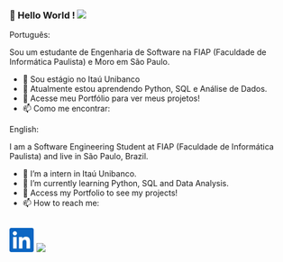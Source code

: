 ### 👋 Hello World !  <img src="https://github.com/TheDudeThatCode/TheDudeThatCode/blob/master/Assets/Earth.gif" width="24px">
Português:

Sou um estudante de Engenharia de Software na FIAP (Faculdade de Informática Paulista) e Moro em São Paulo.

- 🔭 Sou estágio no Itaú Unibanco
- 🌱 Atualmente estou aprendendo Python, SQL e Análise de Dados.  
- 🙂 Acesse meu Portfólio para ver meus projetos!
- 📫 Como me encontrar:

English:

I am a Software Engineering Student at FIAP (Faculdade de Informática Paulista) and live in São Paulo, Brazil.

- 🔭 I’m a intern in Itaú Unibanco.
- 🌱 I’m currently learning Python, SQL and Data Analysis.  
- 🙂 Access my Portfolio to see my projects!
- 📫 How to reach me:

[<img src="https://github.com/Amchuz/Amchuz/blob/master/linkedin.jpeg" alt="linkedin logo" width="43">](https://www.linkedin.com/in/jo%C3%A3o-paulo-zamperlini-275405247/)
[<img src="https://img.freepik.com/vetores-gratis/icone-de-midia-social-do-vetor-instagram-7-de-junho-de-2021-banguecoque-tailandia_53876-136728.jpg?w=826&t=st=1695759431~exp=1695760031~hmac=384194bbb747391f07d3b9519b41a16b67f440a05540119fa2883a6a2cdc5627" width="60">]([https://www.linkedin.com/in/jo%C3%A3o-paulo-zamperlini-275405247/](https://www.instagram.com/joaopaulozamperlini/))
-
